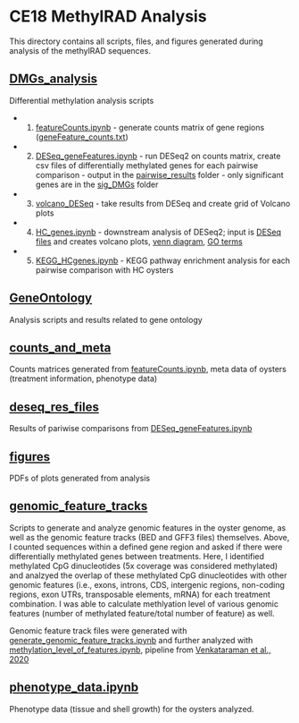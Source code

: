 # CE18 MethylRAD Analysis
This directory contains all scripts, files, and figures generated during analysis of the methylRAD sequences.

## [DMGs_analysis](https://github.com/jgmcdonough/CE18_methylRAD_analysis/tree/master/analysis/DMGs_analysis)
Differential methylation analysis scripts
- 01. [featureCounts.ipynb](https://github.com/jgmcdonough/CE18_methylRAD_analysis/blob/master/analysis/DMGs_analysis/featureCounts.ipynb) - generate counts matrix of gene regions ([geneFeature_counts.txt](https://github.com/jgmcdonough/CE18_methylRAD_analysis/blob/master/analysis/counts_and_meta/geneFeature_counts.txt))
- 02. [DESeq_geneFeatures.ipynb](https://github.com/jgmcdonough/CE18_methylRAD_analysis/blob/master/analysis/DMGs_analysis/DESeq_geneFeatures.ipynb) - run DESeq2 on counts matrix, create csv files of differentially methylated genes for each pairwise comparison - output in the [pairwise_results](https://github.com/jgmcdonough/CE18_methylRAD_analysis/tree/master/analysis/deseq_res_files/pairwise_results) folder - only significant genes are in the [sig_DMGs](https://github.com/jgmcdonough/CE18_methylRAD_analysis/tree/master/analysis/deseq_res_files/sig_DMGs) folder
- 03. [volcano_DESeq](https://github.com/jgmcdonough/CE18_methylRAD_analysis/blob/master/analysis/DMGs_analysis/volcano_DESeq.ipynb) - take results from DESeq and create grid of Volcano plots
- 04. [HC_genes.ipynb](https://github.com/jgmcdonough/CE18_methylRAD_analysis/blob/master/analysis/DMGs_analysis/HC_genes_2.0.ipynb) - downstream analysis of DESeq2; input is [DESeq files](https://github.com/jgmcdonough/CE18_methylRAD_analysis/tree/master/analysis/deseq_res_files/pairwise_results) and creates volcano plots, [venn diagram](https://github.com/jgmcdonough/CE18_methylRAD_analysis/tree/master/analysis/deseq_res_files/geneFeatures_res/venn_genes), [GO terms](https://github.com/jgmcdonough/CE18_methylRAD_analysis/tree/master/analysis/GeneOntology/GO_terms)
- 05. [KEGG_HCgenes.ipynb](https://github.com/jgmcdonough/CE18_methylRAD_analysis/blob/master/analysis/DMGs_analysis/KEGG_HCgenes_2.0.ipynb) - KEGG pathway enrichment analysis for each pairwise comparison with HC oysters

## [GeneOntology](https://github.com/jgmcdonough/CE18_methylRAD_analysis/tree/master/analysis/GeneOntology)
Analysis scripts and results related to gene ontology

## [counts_and_meta](https://github.com/jgmcdonough/CE18_methylRAD_analysis/tree/master/analysis/counts_and_meta)
Counts matrices generated from [featureCounts.ipynb](https://github.com/jgmcdonough/CE18_methylRAD_analysis/blob/master/analysis/DMGs_analysis/featureCounts.ipynb), meta data of oysters (treatment information, phenotype data)


## [deseq_res_files](https://github.com/jgmcdonough/CE18_methylRAD_analysis/tree/master/analysis/deseq_res_files)
Results of pariwise comparisons from [DESeq_geneFeatures.ipynb](https://github.com/jgmcdonough/CE18_methylRAD_analysis/blob/master/analysis/DMGs_analysis/DESeq_geneFeatures.ipynb)

## [figures](https://github.com/jgmcdonough/CE18_methylRAD_analysis/tree/master/analysis/figures)
PDFs of plots generated from analysis


## [genomic_feature_tracks](https://github.com/jgmcdonough/CE18_methylRAD_analysis/tree/master/analysis/genomic_feature_tracks)
Scripts to generate and analyze genomic features in the oyster genome, as well as the genomic feature tracks (BED and GFF3 files) themselves. Above, I counted sequences within a defined gene region and asked if there were differentially methylated genes between treatments. Here, I identified methylated CpG dinucleotides (5x coverage was considered methylated) and analzyed the overlap of these methylated CpG dinucleotides with other genomic features (i.e., exons, introns, CDS, intergenic regions, non-coding regions, exon UTRs, transposable elements, mRNA) for each treatment combination. I was able to calculate methlyation level of various genomic features (number of methylated feature/total number of feature) as well. 

Genomic feature track files were generated with [generate_genomic_feature_tracks.ipynb](https://github.com/jgmcdonough/CE18_methylRAD_analysis/blob/master/analysis/genomic_feature_tracks/generate_genomic_feature_tracks.ipynb) and further analyzed with [methylation_level_of_features.ipynb](https://github.com/jgmcdonough/CE18_methylRAD_analysis/blob/master/analysis/genomic_feature_tracks/methylation_level_of_features.ipynb), pipeline from [Venkataraman et al., 2020](https://github.com/epigeneticstoocean/paper-gonad-meth/tree/master)

## [phenotype_data.ipynb](https://github.com/jgmcdonough/CE18_methylRAD_analysis/blob/master/analysis/phenotype_data.ipynb)
Phenotype data (tissue and shell growth) for the oysters analyzed.

